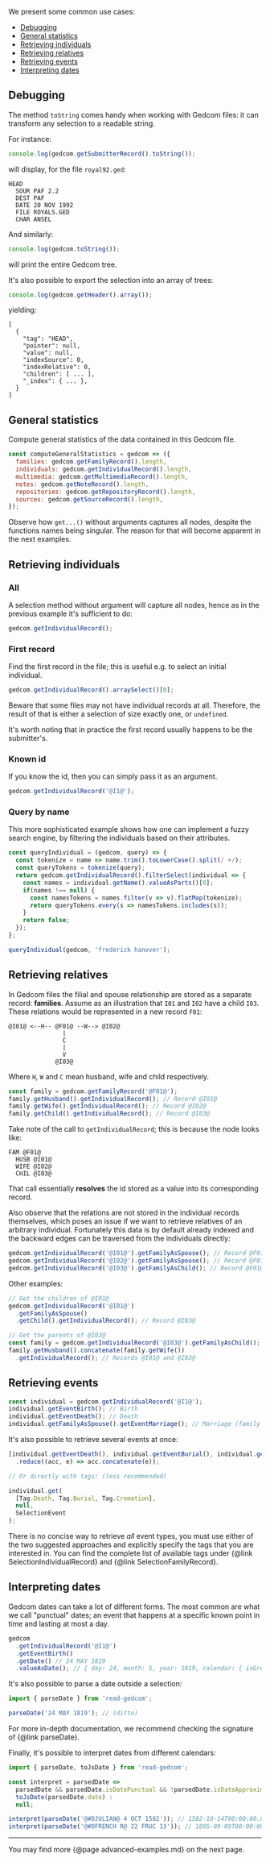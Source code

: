 We present some common use cases:

- [Debugging](#debugging)
- [General statistics](#general-statistics)
- [Retrieving individuals](#retrieving-individuals)
- [Retrieving relatives](#retrieving-relatives)
- [Retrieving events](#retrieving-events)
- [Interpreting dates](#interpreting-dates)

## Debugging

The method `toString` comes handy when working with Gedcom files: it can transform any selection to a readable string.

For instance:

```javascript
console.log(gedcom.getSubmitterRecord().toString());
```

will display, for the file `royal92.ged`:

```
HEAD
  SOUR PAF 2.2
  DEST PAF
  DATE 20 NOV 1992
  FILE ROYALS.GED
  CHAR ANSEL
```

And similarly:

```javascript
console.log(gedcom.toString());
```

will print the entire Gedcom tree.

It's also possible to export the selection into an array of trees:

```javascript
console.log(gedcom.getHeader().array());
```

yielding:

```
[
  {
    "tag": "HEAD",
    "pointer": null,
    "value": null,
    "indexSource": 0,
    "indexRelative": 0,
    "children": [ ... ],
    "_index": { ... },
  }
]
```

## General statistics

Compute general statistics of the data contained in this Gedcom file.

```javascript
const computeGeneralStatistics = gedcom => ({
  families: gedcom.getFamilyRecord().length,
  individuals: gedcom.getIndividualRecord().length,
  multimedia: gedcom.getMultimediaRecord().length,
  notes: gedcom.getNoteRecord().length,
  repositories: gedcom.getRepositoryRecord().length,
  sources: gedcom.getSourceRecord().length,
});
```

Observe how `get...()` without arguments captures all nodes, despite the functions names being singular.
The reason for that will become apparent in the next examples.

## Retrieving individuals

### All

A selection method without argument will capture all nodes, hence as in the previous example it's sufficient to do:

```javascript
gedcom.getIndividualRecord();
```

### First record

Find the first record in the file; this is useful e.g. to select an initial individual.

```javascript
gedcom.getIndividualRecord().arraySelect()[0];
```

Beware that some files may not have individual records at all.
Therefore, the result of that is either a selection of size exactly one, or `undefined`.

It's worth noting that in practice the first record usually happens to be the submitter's.

### Known id

If you know the id, then you can simply pass it as an argument.

```javascript
gedcom.getIndividualRecord('@I1@');
```

### Query by name

This more sophisticated example shows how one can implement a fuzzy search engine, by filtering the individuals based on their attributes.

```javascript
const queryIndividual = (gedcom, query) => {
  const tokenize = name => name.trim().toLowerCase().split(/ +/);
  const queryTokens = tokenize(query);
  return gedcom.getIndividualRecord().filterSelect(individual => {
    const names = individual.getName().valueAsParts()[0];
    if(names !== null) {
      const namesTokens = names.filter(v => v).flatMap(tokenize);
      return queryTokens.every(s => namesTokens.includes(s));
    }
    return false;
  });
};

queryIndividual(gedcom, 'frederick hanover');
```

## Retrieving relatives

In Gedcom files the filial and spouse relationship are stored as a separate record: **families**.
Assume as an illustration that `I01` and `I02` have a child `I03`.
These relations would be represented in a new record `F01`:

```
@I01@ <--H-- @F01@ --W--> @I02@
               |
               C
               |
               V
             @I03@
```

Where `H`, `W` and `C` mean husband, wife and child respectively.


```javascript
const family = gedcom.getFamilyRecord('@F01@');
family.getHusband().getIndividualRecord(); // Record @I01@
family.getWife().getIndividualRecord(); // Record @I02@
family.getChild().getIndividualRecord(); // Record @I03@
```

Take note of the call to `getIndividualRecord`; this is because the node looks like:

```
FAM @F01@
  HUSB @I01@
  WIFE @I02@
  CHIL @I03@
```

That call essentially **resolves** the id stored as a value into its corresponding record.

Also observe that the relations are not stored in the individual records themselves, which poses an issue if we want to retrieve relatives of an arbitrary individual.
Fortunately this data is by default already indexed and the backward edges can be traversed from the individuals directly:

```javascript
gedcom.getIndividualRecord('@I01@').getFamilyAsSpouse(); // Record @F01@
gedcom.getIndividualRecord('@I02@').getFamilyAsSpouse(); // Record @F01@
gedcom.getIndividualRecord('@I03@').getFamilyAsChild(); // Record @F01@
```

Other examples:

```javascript
// Get the children of @I01@
gedcom.getIndividualRecord('@I01@')
  .getFamilyAsSpouse()
  .getChild().getIndividualRecord(); // Record @I03@

// Get the parents of @I03@
const family = gedcom.getIndividualRecord('@I03@').getFamilyAsChild();
family.getHusband().concatenate(family.getWife())
  .getIndividualRecord(); // Records @I01@ and @I02@
```

## Retrieving events

```javascript
const individual = gedcom.getIndividualRecord('@I1@');
individual.getEventBirth(); // Birth
individual.getEventDeath(); // Death
individual.getFamilyAsSpouse().getEventMarriage(); // Marriage (family event)
```

It's also possible to retrieve several events at once:

```javascript
[individual.getEventDeath(), individual.getEventBurial(), individual.getEventCremation()]
  .reduce((acc, e) => acc.concatenate(e));

// Or directly with tags: (less recommended)

individual.get(
  [Tag.Death, Tag.Burial, Tag.Cremation],
  null,
  SelectionEvent
);
```

There is no concise way to retrieve _all_ event types, you must use either of the two suggested approaches and explicitly specify the tags that you are interested in.
You can find the complete list of available tags under {@link SelectionIndividualRecord} and {@link SelectionFamilyRecord}.

## Interpreting dates

Gedcom dates can take a lot of different forms.
The most common are what we call "punctual" dates; an event that happens at a specific known point in time and lasting at most a day.

```javascript
gedcom
  .getIndividualRecord('@I1@')
  .getEventBirth()
  .getDate() // 24 MAY 1819
  .valueAsDate(); // { day: 24, month: 5, year: 1819, calendar: { isGregorian: true, ... }, ... }
```

It's also possible to parse a date outside a selection:

```javascript
import { parseDate } from 'read-gedcom';

parseDate('24 MAY 1819'); // (ditto)
```

For more in-depth documentation, we recommend checking the signature of {@link parseDate}.

Finally, it's possible to interpret dates from different calendars:

```javascript
import { parseDate, toJsDate } from 'read-gedcom';

const interpret = parsedDate =>
  parsedDate && parsedDate.isDatePunctual && !parsedDate.isDateApproximated ?
  toJsDate(parsedDate.date) :
  null;

interpret(parseDate('@#DJULIAN@ 4 OCT 1582')); // 1582-10-14T00:00:00.000Z
interpret(parseDate('@#DFRENCH R@ 22 FRUC 13')); // 1805-09-09T00:00:00.000Z
```

---

You may find more {@page advanced-examples.md} on the next page.
